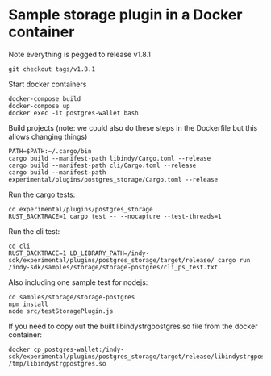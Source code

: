 # Sample storage plugin in a Docker container

Note everything is pegged to release v1.8.1
```
git checkout tags/v1.8.1
```

Start docker containers
```
docker-compose build
docker-compose up
docker exec -it postgres-wallet bash
```

Build projects (note: we could also do these steps in the Dockerfile but this allows changing things)
```
PATH=$PATH:~/.cargo/bin
cargo build --manifest-path libindy/Cargo.toml --release
cargo build --manifest-path cli/Cargo.toml --release
cargo build --manifest-path experimental/plugins/postgres_storage/Cargo.toml --release
```

Run the cargo tests:
```
cd experimental/plugins/postgres_storage
RUST_BACKTRACE=1 cargo test -- --nocapture --test-threads=1
```

Run the cli test:
```
cd cli
RUST_BACKTRACE=1 LD_LIBRARY_PATH=/indy-sdk/experimental/plugins/postgres_storage/target/release/ cargo run /indy-sdk/samples/storage/storage-postgres/cli_ps_test.txt
```

Also including one sample test for nodejs:
```
cd samples/storage/storage-postgres
npm install
node src/testStoragePlugin.js
```

If you need to copy out the built libindystrgpostgres.so file from the docker container:
```
docker cp postgres-wallet:/indy-sdk/experimental/plugins/postgres_storage/target/release/libindystrgpostgres.so /tmp/libindystrgpostgres.so
```

